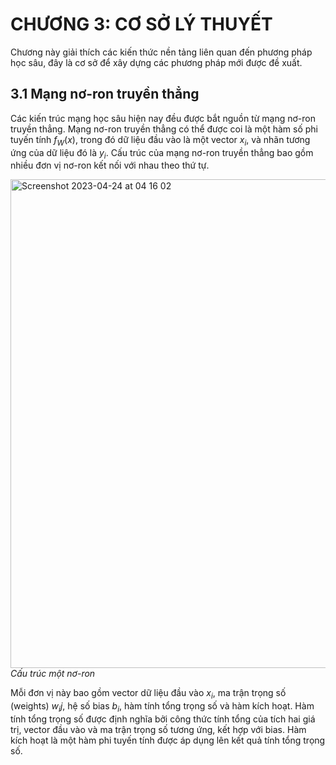# CHƯƠNG 3: CƠ SỞ LÝ THUYẾT

Chương này giải thích các kiến thức nền tảng liên quan đến phương pháp học sâu, đây là cơ sở để xây dựng các phương pháp mới được đề xuất.
  
## 3.1 Mạng nơ-ron truyền thẳng
Các kiến trúc mạng học sâu hiện nay đều được bắt nguồn từ mạng nơ-ron truyền thẳng. Mạng nơ-ron truyền thẳng có thể được coi là một hàm số phi tuyến tính $f_W(x)$, trong đó dữ liệu đầu vào là một vector $x_i$, và nhãn tương ứng của dữ liệu đó là $y_i$. Cấu trúc của mạng nơ-ron truyền thẳng bao gồm nhiều đơn vị nơ-ron kết nối với nhau theo thứ tự. 

<img width="782" alt="Screenshot 2023-04-24 at 04 16 02" src="https://user-images.githubusercontent.com/13607004/233866721-953d4002-9c62-40a0-a219-6741644c7426.png">
<i> Cấu trúc một nơ-ron </i>


Mỗi đơn vị này bao gồm vector dữ liệu đầu vào $x_i$, ma trận trọng số (weights) $w_ij$, hệ số bias $b_i$, hàm tính tổng trọng số và hàm kích hoạt. Hàm tính tổng trọng số được định nghĩa bởi công thức tính tổng của tích hai giá trị, vector đầu vào và ma trận trọng số tương ứng, kết hợp với bias. Hàm kích hoạt là một hàm phi tuyến tính được áp dụng lên kết quả tính tổng trọng số.

